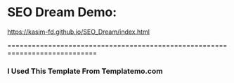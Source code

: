 # SEO Dream Demo:
https://kasim-fd.github.io/SEO_Dream/index.html

============================================================================

### I Used This Template From Templatemo.com
